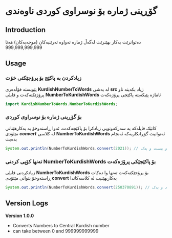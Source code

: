 # گۆڕینی ژمارە بۆ نوسراوی کوردی ناوەندی

## Introduction
دەتوانرێت بەکار بهێنرێت لەگەڵ ژمارە تەواوە ئەرێنیەکان (موجەبەکان) هەتا 999,999,999,999


## Usage
### زیادکردن بە پاکێج بۆ پرۆجێکتی خۆت 
پێویستە فۆڵدەری **KurdishNumberToWords** لە بەشی **src** زیاد بکەیتە ناو پرۆژێکتەکەت و فایلی **NumberToKurdishWords** ئاماژە پێبکەیتە پاکێجی پرۆژەکەت
```java
import KurdishNumberToWords.NumberToKurdishWords;
```

### بۆ گۆڕینی ژمارە بۆ نوسراوی کوردی
کاتێک فایلەکە بە سەرکەوتویی زیادکرا بۆ پاکێجەکەت، ئەوا ڕاستەوخۆ بە بەکارهێنانی مێثۆدی ***convert*** لە کلاسی **NumberToKurdishWords** ئەتوانیت گۆڕانکاریەکە ئەنجام بدەیت
```java
System.out.println(NumberToKurdishWords.convert(2021)); // دوو هەزار و بیست و یەک
```

### تەنها کۆپی کردنی **NumberToKurdishWords** بۆ پاکێجێکی پرۆژەکەت
زیادکردنی فایلی **NumberToKurdishWords** بۆ پرۆجێکتەکەت تەنها وا دەکات ڕاستەوخۆ بتوانی مێثۆدی **convert** بەکاربهێنیت لە کلاسەکاندا
```java
System.out.println(NumberToKurdishWords.convert(250370891)); // دوو سەد و پەنجا ملیۆن و سێ سەد و حەفتا هەزار و هەشت سەد و نەوەد و یەک
```



## Version Logs

__Version 1.0.0__
* Converts Numbers to Central Kurdish number
* can take between 0 and 999999999999